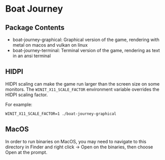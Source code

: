 # Boat Journey

## Package Contents

- boat-journey-graphical: Graphical version of the game, rendering with metal on macos and vulkan on linux
- boat-journey-terminal: Terminal version of the game, rendering as text in an ansi terminal

## HIDPI

HIDPI scaling can make the game run larger than the screen size on some monitors.
The `WINIT_X11_SCALE_FACTOR` environment variable overrides the HIDPI scaling factor.

For example:
```
WINIT_X11_SCALE_FACTOR=1 ./boat-journey-graphical
```

## MacOS

In order to run binaries on MacOS, you may need to navigate to this directory
in Finder and right click -> Open on the binaries, then choose Open at the
prompt.
